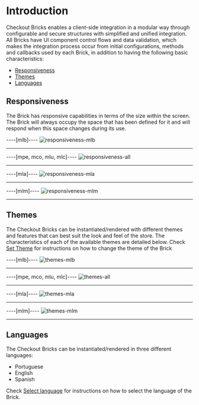 # Introduction

Checkout Bricks enables a client-side integration in a modular way through configurable and secure structures with simplified and unified integration. All Bricks have UI component control flows and data validation, which makes the integration process occur from initial configurations, methods and callbacks used by each Brick, in addition to having the following basic characteristics:

* [Responsiveness](#bookmark_responsiveness)
* [Themes](#bookmark_themes)
* [Languages](#bookmark_languages)

## Responsiveness

The Brick has responsive capabilities in terms of the size within the screen. The Brick will always occupy the space that has been defined for it and will respond when this space changes during its use.

----[mlb]---- 
![responsiveness-mlb](checkout-bricks/responsiveness-mlb-en.gif)

------------
----[mpe, mco, mlu, mlc]---- 
![responsiveness-all](checkout-bricks/responsiveness-mla-en.gif)

------------
----[mla]---- 
![responsiveness-mla](checkout-bricks/responsiveness-mla-en.gif)

------------
----[mlm]---- 
![responsiveness-mlm](checkout-bricks/responsiveness-mlm-en.gif)

------------

## Themes

The Checkout Bricks can be instantiated/rendered with different themes and features that can best suit the look and feel of the store. The characteristics of each of the available themes are detailed below. Check [Set Theme](/developers/en/docs/checkout-bricks/additional-content/set-theme) for instructions on how to change the theme of the Brick

----[mlb]---- 
![themes-mlb](checkout-bricks/themes-mlb-en.png)

------------
----[mpe, mco, mlu, mlc]---- 
![themes-all](checkout-bricks/themes-all-en.png)

------------
----[mla]---- 
![themes-mla](checkout-bricks/themes-mla-en.jpg)

------------
----[mlm]---- 
![themes-mlm](checkout-bricks/themes-mlm-en.jpg)

------------

## Languages

The Checkout Bricks can be instantiated/rendered in three different languages:

* Portuguese
* English 
* Spanish

Check [Select language](/developers/en/docs/checkout-bricks/additional-content/select-language) for instructions on how to select the language of the Brick. 